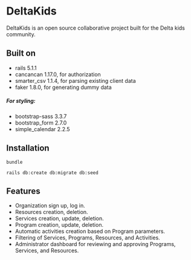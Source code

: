 # DeltaKids
DeltaKids is an open source collaborative project built for the Delta kids community. 

## Built on
* rails 5.1.1
* cancancan 1.17.0, for authorization
* smarter_csv 1.1.4, for parsing existing client data
* faker 1.8.0, for generating dummy data
##### For styling:
* bootstrap-sass 3.3.7
* bootstrap_form 2.7.0
* simple_calendar 2.2.5

## Installation
`bundle`

`rails db:create db:migrate db:seed`

## Features
* Organization sign up, log in.
* Resources creation, deletion.
* Services creation, update, deletion.
* Program creation, update, deletion.
* Automatic activities creation based on Program parameters.
* Filtering of Services, Programs, Resources, and Activities.
* Administrator dashboard for reviewing and approving Programs, Services, and Resources.
